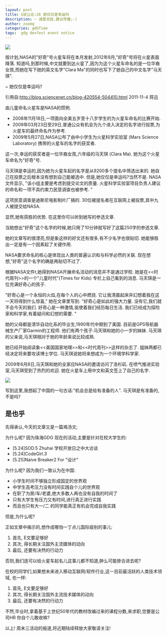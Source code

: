 ```yaml
---
layout: post
title: G说公论:26 她仅仅是幸运吗
description: ~ 诚意总结,建议传播;-)
author: zoomq
categories: gdGTime
tags:  gdg devfest event notice
---
```


![](http://skm.zoomquiet.io/data/20140511101434/163654jkbebc543p0zj404.jpg)

按计划,NASA的"好奇"号火星车将在本月发射,2012年8月,"好奇"号将在火星表面降落. 知道吗,到那时候,中文就要到达火星了,因为为这个火星车命名的是一位华裔女孩,而她在写下她的英文名字"Clara Ma"的同时也写下了她自己的中文名字"马天琪". 

~ 她仅仅是幸运吗?

<!--more-->

引用自:http://blog.sciencenet.cn/blog-420554-504410.html 2011-11-4  蒋迅

由儿童命名火星车是NASA的惯例. 

- 2008年11月18日,一项面向全美五岁至十八岁学生的为火星车命名的比赛开始. 
- 2009年03月23日至29日,普通公众有机会为九个进入决定的名字进行投票,为火星车的最终命名作为参考.
- 2009年5月27日,NASA公布了由中小学生为火星科学实验室 (Mars Science Laboratory) 携带的火星车的名字的获奖者. 

这一次,幸运的获奖者是一位华裔女孩,六年级的马天琪 (Clara Ma). 她为这个火星车命名为"好奇"号. 


马天琪是幸运的,因为她为火星车起的名字是从9200多个提名中筛选出来的. 她自己在投票之后根本没有想到自己能被选中. 但是,她仅仅是幸运吗?当然不是. NASA 文件显示, 
"该小组主要是考虑到提交论文的质量. 火星科学实验室项目负责人建议的命名和一项不具约束力民意调查也被参考. "

这项民意调查是迪斯尼电影制片厂搞的. 30位被提名者在互联网上被投票,其中九人被提交给NASA. 

显然,她有获胜的优势. 在这里你可以听到她写的参选文章. 

当她想出"好奇"这个名字的时候,她只用了10分钟就写好了这篇250字的参选文章. 

她的文章写的很漂亮,但是象这样的好文还有很多,有不少名字也很贴切. 她能够胜出一定是有一个因素起了关键作用. 

NASA要求命名的核心是体现出人类的普遍认识和与科学必然的关联. 现在想想,"好奇"这个名字的确是再贴切不过了. 

根据NASA文件t,她得到NASA开展命名活动的消息并不是通过学校. 
她是在<<时代周刊>>的一个"儿童时代"(Times for Kids) 专栏上自己看到的消息. 马天琪是一位充满好奇心的孩子. 

"好奇心是一个永恒的火焰,在每个人的心中燃烧. 它让我清晨起床并幻想着我在这一天将得到什么惊喜,"
她在文章里写到. 
"好奇心是如此的强大力量. 没有它,我们就不会今天的我们. 好奇心是一种激情,驱使着我们经历每日生活. 我们已经成为探险家和科学家,有着疑问和幻想的需要. "

她的父母都是清华自动化系的毕业生,1990年代中期到了美国. 
目前是GPS导航器械生产厂家Garmin的工程师. 他们有两个孩子:马天琪和她的小一岁的妹妹. 
马天琪的父亲说,马天琪相对于她的年龄来说比较成熟. 

她已经开始阅读象<<美国国家地理>>和<<时代周刊>>这样的杂志了. 姐妹两都已经决定将来要攻读博士学位. 马天琪说她将来想成为一个环境学科学家. 

2009年6月8日,马天琪和她的全家应NASA的邀请访问了洛杉矶. 
在喷气推进实验室,马天琪受到了热烈的欢迎. 她在火星车上用中文和英文签上了自己的名字. 

![](http://skm.zoomquiet.io/data/20140511101434/163656253344fmir4lz5pw.jpg)

写到这里,我想起了中国的一句古话:"机会总是给有准备的人". 马天琪是有准备的,不是吗?


## 是也乎

先得承认,今天的文章又是一篇鳮汤文;

为什么呢? 因为珠海GDG 现在的活动,主要是针对在校大学生的:

- [5.24]SOD.5 Zhuhai 学校开放日之中大访谈
- [5.24]CodeGirl.3
- [5.25]Naive Breaker2 For "设计"

为什么呢? 因为我们一致认为在中国:

- 小学生时间不够独立形成固定的世界观
- 中学生高考压力没有时间实践自个儿的世界观
- 在职了为房/车/老婆,绝大多数人再也没有自我的时间了
- 只有大学生有压力又有时间,进行真正进行实践
- 而且也只有大一/二 的同学能真正有机会完成自我实践

但是,为什么呢?

正如文章中揭示的,想作成哪怕一丁点儿国际级别的事儿:

1. 首先, E文要足够好
2. 其次, 得长期关注国外主流媒体的动向
3. 最后, 还要有决然的行动力

否则,我们连可以给火星车起名儿这事儿都不知道,肿么可能掺合进去呢?

在校的同学们,如果想未来进入移动互联网/软件行业,这一目前最活跃的人类技术领域,
也一样:

1. 首先, E文要足够好
2. 其次, 得长期关注国外主流技术媒体的动向
3. 最后, 还要有决然的行动力

不然,毕业时,拿着基于上世纪50年代的教材改编过来的课程分数,来求职,您要是公司HR 你自个儿敢收嘛?

以上! 周末三活动的报道,将近期陆续释放大家敬请关注!
